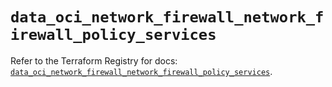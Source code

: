 # `data_oci_network_firewall_network_firewall_policy_services`

Refer to the Terraform Registry for docs: [`data_oci_network_firewall_network_firewall_policy_services`](https://registry.terraform.io/providers/oracle/oci/6.18.0/docs/data-sources/network_firewall_network_firewall_policy_services).
